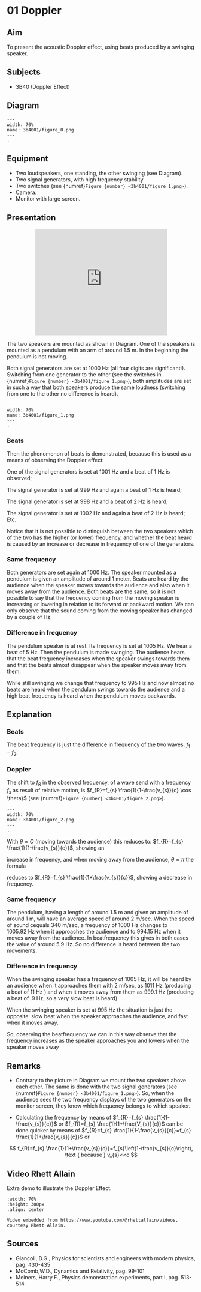 # 01 Doppler 
    
  
## Aim   
 To present the acoustic Doppler effect, using beats produced by a swinging speaker.    
  
## Subjects   
* 3B40 (Doppler Effect)   

## Diagram
   
```{figure} figures/figure_0.png  
---  
width: 70%  
name: 3b4001/figure_0.png  
---  
. 
```

## Equipment   
 *  Two loudspeakers, one standing, the other swinging (see Diagram). 
 *  Two signal generators, with high frequency stability. 
 *  Two switches (see {numref}`Figure {number} <3b4001/figure_1.png>`). 
 *  Camera. 
 *  Monitor with large screen.
     
  
## Presentation

<div style="display: flex; justify-content: center;">
    <div style="position: relative; width: 70%; height: 0; padding-bottom: 56.25%;">
        <iframe
            src="https://www.youtube.com/embed/WsPxsf9Npsk?si=wW1m5pQPoSp4ho3H"
            style="position: absolute; top: 0; left: 0; width: 100%; height: 100%;"
            frameborder="0"
            allow="accelerometer; autoplay; clipboard-write; encrypted-media; gyroscope; picture-in-picture"
            allowfullscreen
        ></iframe>
    </div>
</div>

The two speakers are mounted as shown in Diagram. One of the speakers is mounted as a pendulum with an arm of around $1.5 \mathrm{~m}$. In the beginning the pendulum is not moving.

Both signal generators are set at $1000 \mathrm{~Hz}$ (all four digits are significant!). Switching from one generator to the other (see the switches in {numref}`Figure {number} <3b4001/figure_1.png>`), both amplitudes are set in such a way that both speakers produce the same loudness (switching from one to the other no difference is heard).

```{figure} figures/figure_1.png  
---  
width: 70%  
name: 3b4001/figure_1.png  
---  
. 
```

### Beats
Then the phenomenon of beats is demonstrated, because this is used as a means of observing the Doppler effect:

One of the signal generators is set at $1001 \mathrm{~Hz}$ and a beat of $1 \mathrm{~Hz}$ is observed;

The signal generator is set at $999 \mathrm{~Hz}$ and again a beat of $1 \mathrm{~Hz}$ is heard;

The signal generator is set at $998 \mathrm{~Hz}$ and a beat of $2 \mathrm{~Hz}$ is heard;

The signal generator is set at $1002 \mathrm{~Hz}$ and again a beat of $2 \mathrm{~Hz}$ is heard; Etc.

Notice that it is not possible to distinguish between the two speakers which of the two has the higher (or lower) frequency, and whether the beat heard is caused by an increase or decrease in frequency of one of the generators.

### Same frequency

Both generators are set again at $1000 \mathrm{~Hz}$. The speaker mounted as a pendulum is given an amplitude of around 1 meter. Beats are heard by the audience when the speaker moves towards the audience and also when it moves away from the audience. Both beats are the same, so it is not possible to say that the frequency coming from the moving speaker is increasing or lowering in relation to its forward or backward motion. We can only observe that the sound coming from the moving speaker has changed by a couple of $\mathrm{Hz}$.

### Difference in frequency

The pendulum speaker is at rest. Its frequency is set at $1005 \mathrm{~Hz}$. We hear a beat of 5 $\mathrm{Hz}$. Then the pendulum is made swinging. The audience hears that the beat frequency increases when the speaker swings towards them and that the beats almost disappear when the speaker moves away from them.

While still swinging we change that frequency to $995 \mathrm{~Hz}$ and now almost no beats are heard when the pendulum swings towards the audience and a high beat frequency is heard when the pendulum moves backwards.  
  
## Explanation   
### Beats

The beat frequency is just the difference in frequency of the two waves: $f_{1}-f_{2}$.

### Doppler

The shift to $f_{R}$ in the observed frequency, of a wave send with a frequency $f_{s}$ as result of relative motion, is $f_{R}=f_{s} \frac{1}{1-\frac{v_{s}}{c} \cos \theta}$ (see {numref}`Figure {number} <3b4001/figure_2.png>`).   

```{figure} figures/figure_2.png  
---  
width: 70%  
name: 3b4001/figure_2.png  
---  
. 
```
With $\theta=O$ (moving towards the audience) this reduces to: $f_{R}=f_{s} \frac{1}{1-\frac{v_{s}}{c}}$, showing an

increase in frequency, and when moving away from the audience, $\theta=\pi$ the formula

reduces to $f_{R}=f_{s} \frac{1}{1+\frac{v_{s}}{c}}$, showing a decrease in frequency. 

### Same frequency

The pendulum, having a length of around $1.5 \mathrm{~m}$ and given an amplitude of around $1 \mathrm{~m}$, will have an average speed of around $2 \mathrm{~m} / \mathrm{sec}$. When the speed of sound cequals 340 $\mathrm{m} / \mathrm{sec}$, a frequency of $1000 \mathrm{~Hz}$ changes to $1005.92 \mathrm{~Hz}$ when it approaches the audience and to $994.15 \mathrm{~Hz}$ when it moves away from the audience. In beatfrequency this gives in both cases the value of around $5.9 \mathrm{~Hz}$. So no difference is heard between the two movements.

### Difference in frequency

When the swinging speaker has a frequency of $1005 \mathrm{~Hz}$, it will be heard by an audience when it approaches them with $2 \mathrm{~m} / \mathrm{sec}$, as $1011 \mathrm{~Hz}$ (producing a beat of $11 \mathrm{~Hz}$ ) and when it moves away from them as $999.1 \mathrm{~Hz}$ (producing a beat of $.9 \mathrm{~Hz}$, so a very slow beat is heard).

When the swinging speaker is set at $995 \mathrm{~Hz}$ the situation is just the opposite: slow beat when the speaker approaches the audience, and fast when it moves away.

So, observing the beatfrequency we can in this way observe that the frequency increases as the speaker approaches you and lowers when the speaker moves away
  
## Remarks
 *  Contrary to the picture in Diagram we mount the two speakers above each other. The same is done with the two signal generators (see {numref}`Figure {number} <3b4001/figure_1.png>`). So, when the audience sees the two frequency displays of the two generators on the monitor screen, they know which frequency belongs to which speaker.    
- Calculating the frequency by means of $f_{R}=f_{s} \frac{1}{1-\frac{v_{s}}{c}}$ or $f_{R}=f_{s} \frac{1}{1+\frac{V_{s}}{c}}$ can be done quicker by means of $f_{R}=f_{s} \frac{1}{1-\frac{v_{s}}{c}}=f_{s} \frac{1}{1+\frac{v_{s}}{c}}$ or

$$
f_{R}=f_{s} \frac{1}{1+\frac{v_{s}}{c}}=f_{s}\left(1-\frac{v_{s}}{c}\right), \text { because } v_{s}<<c
$$

## Video Rhett Allain
Extra demo to illustrate the Doppler Effect. 

```{iframe} https://www.youtube.com/watch?v=nd9OHoIjmnQ
:width: 70%
:height: 300px
:align: center

Video embedded from https://www.youtube.com/@rhettallain/videos, courtesy Rhett Allain.
```
  
## Sources
 *  Giancoli, D.G., Physics for scientists and engineers with modern physics, pag. 430-435 
 *  McComb,W.D., Dynamics and Relativity, pag. 99-101 
 *  Meiners, Harry F., Physics demonstration experiments, part I, pag. 513-514
  

